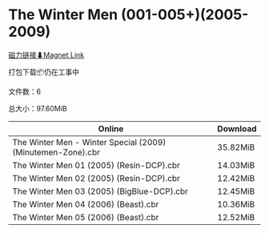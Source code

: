 # The Winter Men (001-005+)(2005-2009)

[磁力链接⬇Magnet Link](magnet:?xt=urn:btih:6f513fc321ef3649e29e8c11b0ba0860c8a60668&dn=The%20Winter%20Men%20%28001-005%2B%29%282005-2009%29)

打包下载📦仍在工事中

文件数：6

总大小：97.60MiB

Online | Download
--- | ---
The Winter Men - Winter Special (2009) (Minutemen-Zone).cbr | 35.82MiB
The Winter Men 01 (2005) (Resin-DCP).cbr | 14.03MiB
The Winter Men 02 (2005) (Resin-DCP).cbr | 12.42MiB
The Winter Men 03 (2005) (BigBlue-DCP).cbr | 12.45MiB
The Winter Men 04 (2006) (Beast).cbr | 10.36MiB
The Winter Men 05 (2006) (Beast).cbr | 12.52MiB